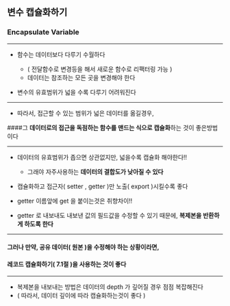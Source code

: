 ## 변수 캡슐화하기
### Encapsulate Variable

---

- 함수는 데이터보다 다루기 수월하다
  - ( 전달함수로 변경등을 해서 새로운 함수로 리팩터링 가능 )
  - 데이터는 참조하는 모든 곳을 변경해야 한다


- 변수의 유효범위가 넓을 수록 다루기 어려워진다

---

- 따라서, 접근할 수 있는 범위가 넓은 데이터를 옮길경우,

####그 **데이터로의 접근을 독점하는 함수를 맨드는 식으로 캡슐화**하는 것이 좋은방법이다

---

- 데이터의 유효범위가 좁으면 상관없지만, 넓을수록 캡슐화 해야한다!!
  - 그래야 자주사용하는 **데이터의 결합도가 낮아질 수 있다**


- 캡슐화하고 접근자( setter , getter )만 노출( export )시킬수록 좋다


- getter 이름앞에 get 을 붙이는것은 취향차이!!


- getter 로 내보내도 내보낸 값의 필드값을 수정할 수 있기 때문에, **복제본을 반환하게 하도록 한다**

--- 

#### 그러나 만약, 공유 데이터( 원본 )을 수정해야 하는 상황이라면, 
#### 레코드 캡슐화하기( 7.1절 )을 사용하는 것이 좋다

---

- 복제본을 내보내는 방법은 데이터의 depth 가 깊어질 경우 점점 복잡해진다
- ( 따라서, 데이터 깊이에 따라 캡슐화하는것이 좋다 )